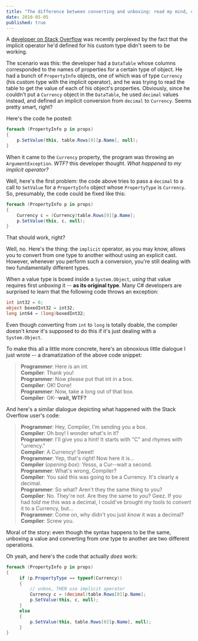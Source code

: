 ```yaml
---
title: "The difference between converting and unboxing: read my mind, compiler!"
date: 2010-05-05
published: true
---
```


A [developer on Stack Overflow](http://stackoverflow.com/questions/2776130/c-implicit-conversions) was recently perplexed by the fact that the implicit operator he'd defined for his custom type didn't seem to be working.

The scenario was this: the developer had a `DataTable` whose columns corresponded to the names of properties for a certain type of object. He had a bunch of `PropertyInfo` objects, one of which was of type `Currency` (his custom type with the implicit operator), and he was trying to read the table to get the value of each of his object's properties. Obviously, since he couldn't put a `Currency` object in the `DataTable`, he used `decimal` values instead, and defined an implicit conversion from `decimal` to `Currency`. Seems pretty smart, right?

Here's the code he posted:

```csharp
foreach (PropertyInfo p in props)
{
    p.SetValue(this, table.Rows[0][p.Name], null);
}
```

When it came to the `Currency` property, the program was throwing an `ArgumentException`. *WTF?* this developer thought. *What happened to my implicit operator?*

Well, here's the first problem: the code above tries to pass a `decimal` to a call to `SetValue` for a `PropertyInfo` object whose `PropertyType` is `Currency`. So, presumably, the code could be fixed like this:

```csharp
foreach (PropertyInfo p in props)
{
    Currency c = (Currency)table.Rows[0][p.Name];
    p.SetValue(this, c, null);
}
```

That should work, right?

Well, no. Here's the thing: the `implicit` operator, as you may know, allows you to convert from one type to another without using an explicit cast. However, whenever you perform such a conversion, you're still dealing with two fundamentally different types.

When a value type is boxed inside a `System.Object`, *using* that value requires first *unboxing* it -- **as its original type**. Many C# developers are surprised to learn that the following code throws an exception:

```csharp
int int32 = 0;
object boxedInt32 = int32;
long int64 = (long)boxedInt32;
```

Even though converting from `int` to `long` is totally doable, the compiler doesn't *know* it's supposed to do this if it's just dealing with a `System.Object`.

To make this all a little more concrete, here's an obnoxious little dialogue I just wrote -- a dramatization of the above code snippet:

> **Programmer**: Here is an int.  
> **Compiler**: Thank you!  
> **Programmer**: Now please put that int in a box.  
> **Compiler**: OK! Done!  
> **Programmer**: Now, take a long out of that box.  
> **Compiler**: OK--**wait, WTF?**

And here's a similar dialogue depicting what happened with the Stack Overflow user's code:

> **Programmer**: Hey, Compiler, I'm sending you a box.  
> **Compiler**: Oh boy! I wonder what's in it?  
> **Programmer**: I'll give you a hint! It starts with "C" and rhymes with "urrency."  
> **Compiler**: A Currency! Sweet!  
> **Programmer**: Yep, that's right! Now here it is...  
> **Compiler** (*opening box*): Yesss, a Cur--wait a second.  
> **Programmer**: What's wrong, Compiler?  
> **Compiler**: You said this was going to be a Currency. It's clearly a decimal.  
> **Programmer**: So what? Aren't they the same thing to you?  
> **Compiler**: No. They're not. Are they the same to *you*? Geez. If you had *told* me this was a decimal, I could've brought my tools to *convert* it to a Currency, but...  
> **Programmer**: Come on, why didn't you just *know* it was a decimal?  
> **Compiler**: Screw you.

Moral of the story: even though the syntax happens to be the same, unboxing a value and converting from one type to another are two different operations.

Oh yeah, and here's the code that actually *does* work:

```csharp
foreach (PropertyInfo p in props)
{
     if (p.PropertyType == typeof(Currency))
     {
         // unbox, THEN use implicit operator
         Currency c = (decimal)table.Rows[0][p.Name];
         p.SetValue(this, c, null);
     }
     else
     {
         p.SetValue(this, table.Rows[0][p.Name], null);
     }
}
```
